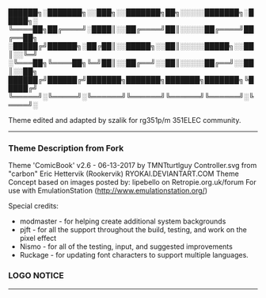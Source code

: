 
██████╗░███████╗░░███╗░░███████╗██╗░░░░░███████╗░█████╗░
╚════██╗██╔════╝░████║░░██╔════╝██║░░░░░██╔════╝██╔══██╗
░█████╔╝██████╗░██╔██║░░█████╗░░██║░░░░░█████╗░░██║░░╚═╝
░╚═══██╗╚════██╗╚═╝██║░░██╔══╝░░██║░░░░░██╔══╝░░██║░░██╗
██████╔╝██████╔╝███████╗███████╗███████╗███████╗╚█████╔╝
╚═════╝░╚═════╝░╚══════╝╚══════╝╚══════╝╚══════╝░╚════╝░

Theme edited and adapted by szalik for rg351p/m 351ELEC community.

---

###  Theme Description from Fork

Theme 'ComicBook' v2.6 - 06-13-2017 by TMNTturtlguy
Controller.svg from "carbon" Eric Hettervik (Rookervik) RYOKAI.DEVIANTART.COM
Theme Concept based on images posted by: lipebello on Retropie.org.uk/forum
For use with EmulationStation (http://www.emulationstation.org/)

Special credits:
- modmaster - for helping create additional system backgrounds
- pjft - for all the support throughout the build, testing, and work on the pixel effect
- Nismo - for all of the testing, input, and suggested improvements
- Ruckage - for updating font characters to support multiple languages.

###  LOGO NOTICE

---

